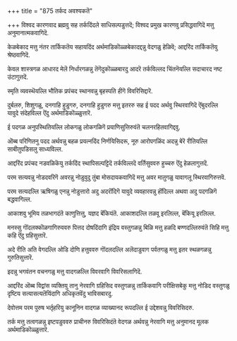 +++
title = "875 तर्कद अवश्यकतॆ"

+++
विश्वद कारणवाद ब्रह्मवु सह तर्कदिंदले साधिसल्पडुत्तदॆ; विश्वद प्रमुख कारणवु प्रसिद्धवागिदॆ मत्तु अनुमानात्मकवागिदॆ.

केळबेकाद मत्तु नंतर तार्किकतॆय सहायदिंद अर्थमाडिकॊळ्ळबेकादद्दन्नु वेदगळु हेळिवॆ; आद्दरिंद तार्किकतॆयु श्रेष्ठवागिदॆ.

केवल शास्त्रगळ आधारद मेलॆ निर्धारगळन्नु तॆगॆदुकॊळ्ळबारदु आदरॆ तर्कविल्लद चिंतनॆयल्लि सदाचारद नष्ट उंटागुत्तदॆ.

स्मृति व्यवस्थॆयल्लि भौतिक प्रपंचद स्थानवन्नु बृहस्पति हीगॆ विवरिसिद्दारॆ.

दुर्बलरु, शिशुगळु, दनगाहि हुडुगरु, दनगाहि हुडुगरु मत्तु इतररु सह ई पदद अर्थवु स्थिरवागिदॆ ऎंबुदरल्लि यावुदे संदेहविल्ल ऎंदु अर्थमाडिकॊळ्ळुत्तारॆ.

ई पदगळ अनुपस्थितियल्लि लोकगळु लोकगळिगॆ प्रयाणिसुत्तिरुवंतॆ चलनरहितवागिद्दवु.

ऒब्ब परिणितनु पदद अर्थवन्नु बहळ प्रयत्नदिंद निर्णयिसिदरू, नूरु आरोपगळिंद अदन्नु बेरॆ रीतियल्लि साबीतुपडिसलु साध्यविल्ल.

आद्दरिंद प्रपंचद नडवळिकॆयु तर्कदिंद स्थापिसल्पट्टिदॆ तर्कविल्लदॆ वर्तिसुववरु हुच्चरु ऎंदु हेळलागुत्तदॆ.

परम सत्यवन्नु नोडदवरिगॆ अवरन्नु नोडुवुदु तुंबा मोसदायकवागिदॆ मत्तु अवर मातुगळु यावागलू स्थिरवागिरुत्तवॆ.

परम सत्यदल्लि ऋषिगळु एनन्नु नोडुत्तारो अदु अदरॊंदिगॆ यावुदे व्यवहारवन्नु हॊंदिल्ल अथवा अदु पदगळिगॆ बद्धवागिल्ल.

आकाशवु भूमिय तळभागदंतॆ काणुत्तित्तु, यज्ञद बॆंकियंतॆ. आकाशदल्लि तळवू इरलिल्ल, बॆंकियू इरलिल्ल.

मनस्सु गॊंदलक्कॊळगागिरुववरु पित्तद दोषदिंदागि इंद्रिय वस्तुगळन्नु बिळि मत्तु हळदि बण्णदल्लिरुवंतॆ सिहि मत्तु कहि ऎंदु ग्रहिसुत्तारॆ.

अदे रीति अति वेगदल्लि ओडि दोणि हत्तुववरु गॊंदलदल्लि अलॆदाडुवाग पर्वतगळु मत्तु इतर स्थळगळन्नु गुरुतिसुत्तारॆ.

इदन्नु भगवंतन वचनगळु मत्तु वादगळल्लि विवरवागि विवरिसलागिदॆ.

आद्दरिंद ऒब्ब विद्वांस व्यक्तियु तानु नेरवागि ग्रहिसिद वस्तुगळन्नु तार्किकवागि परीक्षिसबेकु मत्तु नोडिद वस्तुगळु दृष्टिय सत्यासत्यतॆयिंदागि अधिकृतवॆंदु भाविसबारदु.

देवोत्तम परम पुरुष भर्तृहरियु कानूनिन वादगळ व्याख्यानद रूपदल्लि ई उद्देशवन्नु विवरिसिदरु.

तर्क मत्तु तत्वगळन्नु इष्टपडुववरु प्राचीनरु विवरिसिदंतॆ वेदगळ अर्थवन्नु नेरवागि मत्तु अनुमानद मूलक अर्थमाडिकॊळ्ळुत्तारॆ.

